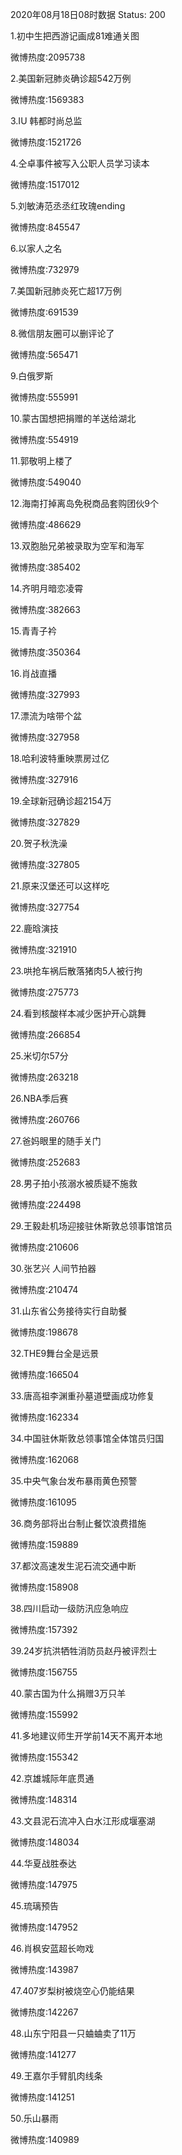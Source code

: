 2020年08月18日08时数据
Status: 200

1.初中生把西游记画成81难通关图

微博热度:2095738

2.美国新冠肺炎确诊超542万例

微博热度:1569383

3.IU 韩都时尚总监

微博热度:1521726

4.仝卓事件被写入公职人员学习读本

微博热度:1517012

5.刘敏涛范丞丞红玫瑰ending

微博热度:845547

6.以家人之名

微博热度:732979

7.美国新冠肺炎死亡超17万例

微博热度:691539

8.微信朋友圈可以删评论了

微博热度:565471

9.白俄罗斯

微博热度:555991

10.蒙古国想把捐赠的羊送给湖北

微博热度:554919

11.郭敬明上楼了

微博热度:549040

12.海南打掉离岛免税商品套购团伙9个

微博热度:486629

13.双胞胎兄弟被录取为空军和海军

微博热度:385402

14.齐明月暗恋凌霄

微博热度:382663

15.青青子衿

微博热度:350364

16.肖战直播

微博热度:327993

17.漂流为啥带个盆

微博热度:327958

18.哈利波特重映票房过亿

微博热度:327916

19.全球新冠确诊超2154万

微博热度:327829

20.贺子秋洗澡

微博热度:327805

21.原来汉堡还可以这样吃

微博热度:327754

22.鹿晗演技

微博热度:321910

23.哄抢车祸后散落猪肉5人被行拘

微博热度:275773

24.看到核酸样本减少医护开心跳舞

微博热度:266854

25.米切尔57分

微博热度:263218

26.NBA季后赛

微博热度:260766

27.爸妈眼里的随手关门

微博热度:252683

28.男子拍小孩溺水被质疑不施救

微博热度:224498

29.王毅赴机场迎接驻休斯敦总领事馆馆员

微博热度:210606

30.张艺兴 人间节拍器

微博热度:210474

31.山东省公务接待实行自助餐

微博热度:198678

32.THE9舞台全是远景

微博热度:166504

33.唐高祖李渊重孙墓道壁画成功修复

微博热度:162334

34.中国驻休斯敦总领事馆全体馆员归国

微博热度:162068

35.中央气象台发布暴雨黄色预警

微博热度:161095

36.商务部将出台制止餐饮浪费措施

微博热度:159889

37.都汶高速发生泥石流交通中断

微博热度:158908

38.四川启动一级防汛应急响应

微博热度:157392

39.24岁抗洪牺牲消防员赵丹被评烈士

微博热度:156755

40.蒙古国为什么捐赠3万只羊

微博热度:155992

41.多地建议师生开学前14天不离开本地

微博热度:155342

42.京雄城际年底贯通

微博热度:148314

43.文县泥石流冲入白水江形成堰塞湖

微博热度:148034

44.华夏战胜泰达

微博热度:147975

45.琉璃预告

微博热度:147952

46.肖枫安蓝超长吻戏

微博热度:143987

47.407岁梨树被烧空心仍能结果

微博热度:142267

48.山东宁阳县一只蛐蛐卖了11万

微博热度:141277

49.王嘉尔手臂肌肉线条

微博热度:141251

50.乐山暴雨

微博热度:140989

